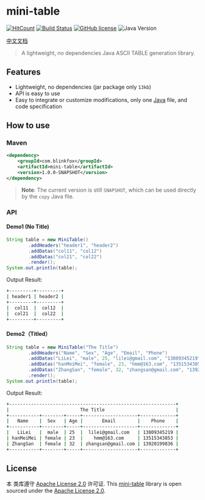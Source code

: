 # mini-table

[![HitCount](http://hits.dwyl.io/blinkfox/mini-table.svg)](http://hits.dwyl.io/blinkfox/mini-table) [![Build Status](https://secure.travis-ci.org/blinkfox/mini-table.svg)](https://travis-ci.org/blinkfox/mini-table) [![GitHub license](https://img.shields.io/github/license/blinkfox/mini-table.svg)](https://github.com/blinkfox/mini-table/blob/master/LICENSE) ![Java Version](https://img.shields.io/badge/Java-%3E%3D%206-blue.svg)

[中文文档](https://github.com/blinkfox/mini-table/blob/master/README_CN.md)

> A lightweight, no dependencies Java ASCII TABLE generation library.

## Features

- Lightweight, no dependencies (jar package only `13kb`)
- API is easy to use
- Easy to integrate or customize modifications, only one [Java](https://github.com/blinkfox/mini-table/blob/master/src/main/java/com/blinkfox/minitable/MiniTable.java) file, and code specification

## How to use

### Maven

```xml
<dependency>
    <groupId>com.blinkfox</groupId>
    <artifactId>mini-table</artifactId>
    <version>1.0.0-SNAPSHOT</version>
</dependency>
```

> **Note**: The current version is still `SNAPSHOT`, which can be used directly by the `copy` Java file.

### API

#### Demo1 (No Title)

```java
String table = new MiniTable()
        .addHeaders("header1", "header2")
        .addDatas("col11", "col12")
        .addDatas("col21", "col22")
        .render();
System.out.println(table);
```

Output Result:

```bash
+---------+---------+
| header1 | header2 |
+---------+---------+
|  col11  |  col12  |
|  col21  |  col22  |
+---------+---------+
```

#### Demo2（Titled）

```java
String table = new MiniTable("The Title")
        .addHeaders("Name", "Sex", "Age", "Email", "Phone")
        .addDatas("LiLei", "male", 25, "lilei@gmail.com", "13809345219")
        .addDatas("hanMeiMei", "female", 23, "hmm@163.com", "13515343853")
        .addDatas("ZhangSan", "female", 32, "zhangsan@gmail.com", "13920199836")
        .render();
System.out.println(table);
```

Output Result:

```bash
+-------------------------------------------------------------+
|                          The Title                          |
+-----------+--------+-----+--------------------+-------------+
|   Name    |  Sex   | Age |       Email        |    Phone    |
+-----------+--------+-----+--------------------+-------------+
|   LiLei   |  male  | 25  |  lilei@gmail.com   | 13809345219 |
| hanMeiMei | female | 23  |    hmm@163.com     | 13515343853 |
| ZhangSan  | female | 32  | zhangsan@gmail.com | 13920199836 |
+-----------+--------+-----+--------------------+-------------+
```

## License

本  类库遵守 [Apache License 2.0](http://www.apache.org/licenses/LICENSE-2.0) 许可证.
This [mini-table](https://github.com/blinkfox/mini-table) library is open sourced under the [Apache License 2.0](http://www.apache.org/licenses/LICENSE-2.0).
